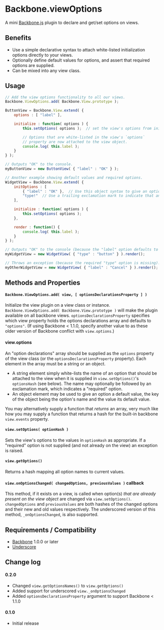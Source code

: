 # Backbone.viewOptions

A mini [Backbone.js](http://backbonejs.org/) plugin to declare and get/set options on views.

## Benefits

* Use a simple declarative syntax to attach white-listed initialization options directly to your views. 
* Optionally define default values for options, and assert that required options are supplied.
* Can be mixed into any view class.

## Usage

```javascript
// Add the view options functionality to all our views.
Backbone.ViewOptions.add( Backbone.View.prototype );

ButtonView = Backbone.View.extend( {
	options : [ "label" ],

	initialize : function( options ) {
		this.setOptions( options );  // set the view's options from initialization options.

		// Options that are white-listed in the view's `options`
		// property are now attached to the view object.
		console.log( this.label );
	}
} );

// Outputs "OK" to the console.
myButtonView = new ButtonView( { "label" : "OK" } );

// Another example showing default values and required options.
WidgetView = Backbone.View.extend( {
	initOptions : [
		{ "label" : "OK" },  // Use this object syntax to give an option a default value.
		"type!"  // Use a trailing exclamation mark to indicate that an option is required.
	],

	initialize : function( options ) {
		this.setOptions( options );
	},

	render : function() {
		console.log( this.label );
	}
} );

// Outputs "OK" to the console (because the "label" option defaults to "OK").
myWidgetView = new WidgetView( { "type" : "button" } ).render();

// Throws an exception (because the required "type" option is missing).
myOtherWidgetView = new WidgetView( { "label" : "Cancel" } ).render();
```

## Methods and Properties

#### `Backbone.ViewOptions.add( view, [ optionsDeclarationsProperty ] )`

Initialize the view plugin on a view class or instance. `Backbone.ViewOptions.add( Backbone.View.prototype )` will make the plugin available on all backbone views. `optionsDeclarationsProperty` specifies which view property holds the options declarations array and defaults to `"options"`. (If using Backbone < 1.1.0, specify another value to as these older version of Backbone conflict with `view.options`.)

#### view.options

An "option declarations" array should be supplied as the `options` property of the view class (or the `optionsDeclarationsProperty` property). Each element in the array must be a string or an object. 
* A string element simply white-lists the name of an option that should be attached to the view when it is supplied in `view.setOptions()`'s `optionsHash` (see below). The name may optionally be followed by an exclamation mark, which indicates a "required" option.
* An object element may be used to give an option a default value, the key of the object being the option's name and the value its default value.

You may alternatively supply a function that _returns_ an array, very much like how you may supply a function that returns a hash for the built-in backbone `view.events` property.

#### `view.setOptions( optionHash )`

Sets the view's options to the values in `optionHash` as appropriate. If a "required" option is not supplied (and not already on the view) an exception is raised.

#### `view.getOptions()`

Returns a hash mapping all option names to current values.

#### `view.onOptionsChanged( changedOptions, previousValues )` callback

This method, if it exists on a view, is called when option(s) _that are already present on the view object_ are changed via `view.setOptions()`. `changedOptions` and `previousValues` are both hashes of the changed options and their new and old values respectively. The underscored version of this method, `_onOptionsChanged`, is also supported.

## Requirements / Compatibility

* [Backbone](http://www.backbonejs.org) 1.0.0 or later
* [Underscore](http://underscorejs.org)

## Change log

#### 0.2.0
* Changed `view.getOptionsNames()` to `view.getOptions()`
* Added support for underscored `view._onOptionsChanged`
* Added `optionsDeclarationsProperty` argument to support Backbone < 1.1.0

#### 0.1.0
* Initial release


